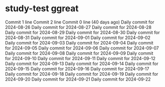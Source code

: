 # study-test ggreat
Commit 1 line
Commit 2 line
Commit 0 line (40 days ago)
Daily commit for 2024-08-26
Daily commit for 2024-08-27
Daily commit for 2024-08-28
Daily commit for 2024-08-29
Daily commit for 2024-08-30
Daily commit for 2024-08-31
Daily commit for 2024-09-01
Daily commit for 2024-09-02
Daily commit for 2024-09-03
Daily commit for 2024-09-04
Daily commit for 2024-09-05
Daily commit for 2024-09-06
Daily commit for 2024-09-07
Daily commit for 2024-09-08
Daily commit for 2024-09-09
Daily commit for 2024-09-10
Daily commit for 2024-09-11
Daily commit for 2024-09-12
Daily commit for 2024-09-13
Daily commit for 2024-09-14
Daily commit for 2024-09-15
Daily commit for 2024-09-16
Daily commit for 2024-09-17
Daily commit for 2024-09-18
Daily commit for 2024-09-19
Daily commit for 2024-09-20
Daily commit for 2024-09-21
Daily commit for 2024-09-22
